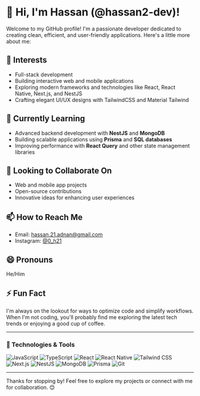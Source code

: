 # 👋 Hi, I'm Hassan (@hassan2-dev)!

Welcome to my GitHub profile! I'm a passionate developer dedicated to creating clean, efficient, and user-friendly applications. Here's a little more about me:

## 👀 Interests
- Full-stack development
- Building interactive web and mobile applications
- Exploring modern frameworks and technologies like React, React Native, Next.js, and NestJS
- Crafting elegant UI/UX designs with TailwindCSS and Material Tailwind

## 🌱 Currently Learning
- Advanced backend development with **NestJS** and **MongoDB**
- Building scalable applications using **Prisma** and **SQL databases**
- Improving performance with **React Query** and other state management libraries

## 💞️ Looking to Collaborate On
- Web and mobile app projects
- Open-source contributions
- Innovative ideas for enhancing user experiences

## 📫 How to Reach Me
- Email: [hassan.21.adnan@gmail.com](hassan.21.adnan@gmail.com)
- Instagram: [@0_h21](https://www.instagram.com/0_h21)
  

## 😄 Pronouns
He/Him

## ⚡ Fun Fact
I'm always on the lookout for ways to optimize code and simplify workflows. When I'm not coding, you'll probably find me exploring the latest tech trends or enjoying a good cup of coffee.

---

### 🔧 Technologies & Tools
![JavaScript](https://img.shields.io/badge/-JavaScript-F7DF1E?style=flat-square&logo=javascript&logoColor=black)
![TypeScript](https://img.shields.io/badge/-TypeScript-3178C6?style=flat-square&logo=typescript&logoColor=white)
![React](https://img.shields.io/badge/-React-61DAFB?style=flat-square&logo=react&logoColor=black)
![React Native](https://img.shields.io/badge/-React%20Native-61DAFB?style=flat-square&logo=react&logoColor=black)
![Tailwind CSS](https://img.shields.io/badge/-Tailwind%20CSS-06B6D4?style=flat-square&logo=tailwindcss&logoColor=white)
![Next.js](https://img.shields.io/badge/-Next.js-000000?style=flat-square&logo=nextdotjs&logoColor=white)
![NestJS](https://img.shields.io/badge/-NestJS-E0234E?style=flat-square&logo=nestjs&logoColor=white)
![MongoDB](https://img.shields.io/badge/-MongoDB-47A248?style=flat-square&logo=mongodb&logoColor=white)
![Prisma](https://img.shields.io/badge/-Prisma-2D3748?style=flat-square&logo=prisma&logoColor=white)
![Git](https://img.shields.io/badge/-Git-F05032?style=flat-square&logo=git&logoColor=white)

---

Thanks for stopping by! Feel free to explore my projects or connect with me for collaboration. 😊
